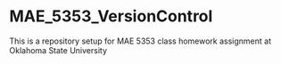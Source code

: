 # MAE_5353_VersionControl
This is a repository setup for MAE 5353 class homework assignment at Oklahoma State University
